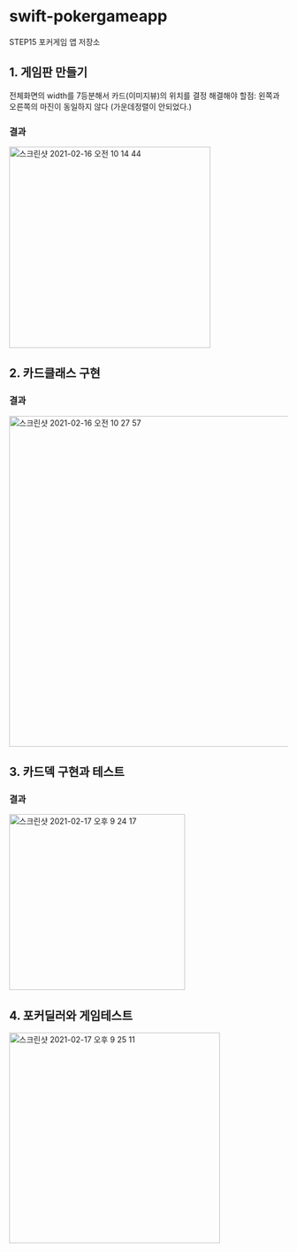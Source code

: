 # swift-pokergameapp
STEP15 포커게임 앱 저장소

## 1. 게임판 만들기
전체화면의 width를 7등분해서 카드(이미지뷰)의 위치를 결정 
해결해야 할점: 왼쪽과 오른쪽의 마진이 동일하지 않다 (가운데정렬이 안되었다.)

### 결과
<img width="364" alt="스크린샷 2021-02-16 오전 10 14 44" src="https://user-images.githubusercontent.com/69951890/108007001-3c7d6200-7040-11eb-9e81-ed41a516d140.png">

## 2. 카드클래스 구현

### 결과
<img width="598" alt="스크린샷 2021-02-16 오전 10 27 57" src="https://user-images.githubusercontent.com/69951890/108007566-a5b1a500-7041-11eb-9d14-eae236c00b8a.png">

## 3. 카드덱 구현과 테스트

### 결과
<img width="318" alt="스크린샷 2021-02-17 오후 9 24 17" src="https://user-images.githubusercontent.com/69951890/108203944-7ea0c380-7166-11eb-84e1-c5a57cbccc31.png">

## 4. 포커딜러와 게임테스트
<img width="381" alt="스크린샷 2021-02-17 오후 9 25 11" src="https://user-images.githubusercontent.com/69951890/108204033-9ed08280-7166-11eb-9414-f0e2f5212d8b.png">

